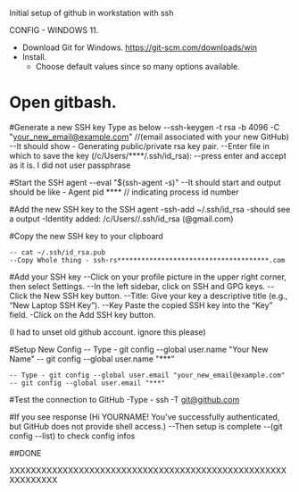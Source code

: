 Initial setup of github in workstation with ssh

CONFIG - WINDOWS 11.

* Download Git for Windows. https://git-scm.com/downloads/win
* Install.
  * Choose default values since so many options available.

# Open gitbash.

#Generate a new SSH key
    Type as below
    --ssh-keygen -t rsa -b 4096 -C "your_new_email@example.com" //(email associated with your new GitHub)
    --It should show - Generating public/private rsa key pair.
    --Enter file in which to save the key (/c/Users/****/.ssh/id_rsa):
    --press enter and accept as it is. I did not user passphrase

#Start the SSH agent
    --eval "$(ssh-agent -s)"
    --It should start and output should be like - Agent pid **** // indicating process id number

#Add the new SSH key to the SSH agent
    -ssh-add ~/.ssh/id_rsa
    -should see a output -Identity added: /c/Users//.ssh/id_rsa (@gmail.com)

#Copy the new SSH key to your clipboard

    -- cat ~/.ssh/id_rsa.pub
    --Copy Whole thing - ssh-rs**************************************.com

#Add your SSH key
    --Click on your profile picture in the upper right corner, then select Settings. 
    --In the left sidebar, click on SSH and GPG keys. 
    --Click the New SSH key button. 
    --Title: Give your key a descriptive title (e.g., “New Laptop SSH Key”). 
    --Key Paste the copied SSH key into the “Key” field. -Click on the Add SSH key button.

(I had to unset old github account. ignore this please)

#Setup New Config
    -- Type - git config --global user.name "Your New Name"
    -- git config --global user.name "***"

    -- Type - git config --global user.email "your_new_email@example.com" 
    -- git config --global user.email "***"

#Test the connection to GitHub
    -Type - ssh -T git@github.com

#If you see response (Hi YOURNAME! You've successfully authenticated, but GitHub does not provide shell access.)
    --Then setup is complete
    --(git config --list) to check config infos

##DONE

XXXXXXXXXXXXXXXXXXXXXXXXXXXXXXXXXXXXXXXXXXXXXXXXXXXXXXXXXXXXX
